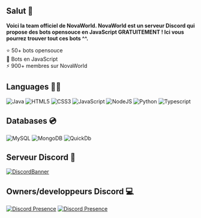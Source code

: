## Salut 👋

**Voici la team officiel de NovaWorld. NovaWorld est un serveur Discord qui propose des bots opensouce en JavaScript GRATUITEMENT ! Ici vous pourrez trouver tout ces bots ^^.**

⭐️ 50+ bots opensouce<br>
🌱 Bots en JavaScript<br>
⚡ 900+ membres sur NovaWorld<br>

## Languages 🧑‍💻
    
![Java](https://img.shields.io/badge/java-%23ED8B00.svg?style=for-the-badge&logo=java&logoColor=white)
![HTML5](https://img.shields.io/badge/HTML5%20-%23E34F26.svg?style=for-the-badge&logo=html5&logoColor=white)
![CSS3](https://img.shields.io/badge/CSS%20-%231572B6.svg?style=for-the-badge&logo=css3&logoColor=white)
![JavaScript](https://img.shields.io/badge/JavaScript%20-%23F7DF1E.svg?style=for-the-badge&logo=javascript&logoColor=black)
![NodeJS](https://img.shields.io/badge/node.js-6DA55F?style=for-the-badge&logo=node.js&logoColor=white)
![Python](https://img.shields.io/badge/python-3670A0?style=for-the-badge&logo=python&logoColor=ffdd54)
![Typescript](https://img.shields.io/badge/TypeScript-007ACC?style=for-the-badge&logo=typescript&logoColor=white)

## Databases 💿

![MySQL](https://img.shields.io/badge/mysql-%2300f.svg?style=for-the-badge&logo=mysql&logoColor=white)
![MongoDB](https://img.shields.io/badge/MongoDB-%234ea94b.svg?style=for-the-badge&logo=mongodb&logoColor=white)
![QuickDb](https://img.shields.io/badge/quick.db-%4300f.svg?style=for-the-badge&logo=database&logoColor=white)

## Serveur Discord 💫

[![DiscordBanner](https://invidget.switchblade.xyz/novaworld)](https://discord.gg/novaworld)


## Owners/developpeurs Discord 💻

[![Discord Presence](https://lanyard.cnrad.dev/api/276705058370879489)](https://discord.com/users/276705058370879489)
[![Discord Presence](https://lanyard.cnrad.dev/api/820361590826205215)](https://discord.com/users/820361590826205215)











